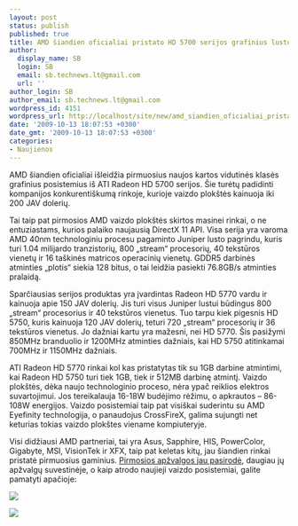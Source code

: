 ```yaml
---
layout: post
status: publish
published: true
title: AMD šiandien oficialiai pristato HD 5700 serijos grafinius lustus
author:
  display_name: SB
  login: SB
  email: sb.technews.lt@gmail.com
  url: ''
author_login: SB
author_email: sb.technews.lt@gmail.com
wordpress_id: 4151
wordpress_url: http://localhost/site/new/amd_siandien_oficialiai_pristato_hd_5700_serijos_grafinius_lustus/
date: '2009-10-13 18:07:53 +0300'
date_gmt: '2009-10-13 18:07:53 +0300'
categories:
- Naujienos
---
```

<p>AMD šiandien oficialiai išleidžia pirmuosius naujos kartos vidutinės klasės grafinius posistemius iš ATI Radeon HD 5700 serijos. Šie turėtų padidinti kompanijos konkurentiškumą rinkoje, kurioje vaizdo plokštės kainuoja iki 200 JAV dolerių.</p>
<p>Tai taip pat pirmosios AMD vaizdo plokštės skirtos masinei rinkai, o ne entuziastams, kurios palaiko naujausią DirectX 11 API. Visa serija yra varoma AMD 40nm technologiniu procesu pagaminto Juniper lusto pagrindu, kuris turi 1.04 milijardo tranzistorių, 800 „stream“ procesorių, 40 tekstūros vienetų ir 16 taškinės matricos operacinių vienetų. GDDR5 darbinės atminties „plotis“ siekia 128 bitus, o tai leidžia pasiekti 76.8GB/s atminties pralaidą.</p>
<p>Sparčiausias serijos produktas yra įvardintas Radeon HD 5770 vardu ir kainuoja apie 150 JAV dolerių. Jis turi visus Juniper lustui būdingus 800 „stream“ procesorius ir 40 tekstūros vienetus. Tuo tarpu kiek pigesnis HD 5750, kuris kainuoja 120 JAV dolerių, teturi 720 „stream“ procesorių ir 36 tekstūros vienetus. Jo dažniai kartu yra mažesni, nei HD 5770. Šis pasižymi 850MHz branduolio ir 1200MHz atminties dažniais, kai HD 5750 atitinkamai 700MHz ir 1150MHz dažniais.</p>
<p>ATI Radeon HD 5770 rinkai kol kas pristatytas tik su 1GB darbine atmintimi, kai Radeon HD 5750 turi tiek 1GB, tiek ir 512MB darbinę atmintį. Vaizdo plokštės, dėka naujo technologinio proceso, nėra ypač reiklios elektros suvartojimui. Jos tereikalauja 16-18W budėjimo rėžimu, o apkrautos – 86-108W energijos. Vaizdo posistemiai taip pat visiškai suderintu su AMD Eyefinity technologija, o panaudojus CrossFireX, galima sujungti net keturias tokias vaizdo plokštes viename kompiuteryje.</p>
<p>Visi didžiausi AMD partneriai, tai yra Asus, Sapphire, HIS, PowerColor, Gigabyte, MSI, VisionTek ir XFX, taip pat keletas kitų, jau šiandien rinkai pristatė pirmuosius gaminius. <a class="ns" href="http://technews.lt/tema/3/4ad435756a3e5/1/Start">Pirmosios apžvalgos jau pasirodė</a>, daugiau jų apžvalgų suvestinėje, o kaip atrodo naujieji vaizdo posistemiai, galite pamatyti apačioje:</p>
<p><img src="http://www.part.lt/img/fe584ee3f2440b07fb32eaf5dd2c1979816.jpg" /></p>
<p><img src="http://www.part.lt/img/033a3aa709afd7d895b4cf8580b1b662133.jpg" /></p>
